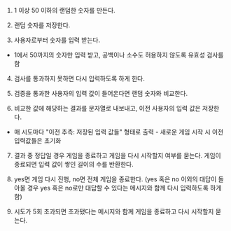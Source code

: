 1. 1 이상 50 이하의 랜덤한 숫자를 만든다.

2. 랜덤 숫자를 저장한다.

3. 사용자로부터 숫자를 입력 받는다.

- 1에서 50까지의 숫자만 입력 받고, 공백이나 소수도 허용하지 않도록 유효성 검사를 함

4. 검사를 통과하지 못하면 다시 입력하도록 하게 한다.

5. 검증을 통과한 사용자의 입력 값이 들어온다면 랜덤 숫자와 비교한다.

6. 비교한 값에 해당하는 결과를 문자열로 내보내고, 이전 사용자의 입력 값은 저장한다.

- 매 시도마다 "이전 추측: 저장된 입력 값들" 형태로 출력 - 새로운 게임 시작 시 이전 입력값들은 초기화

7. 결과 중 정답일 경우 게임을 종료하고 게임을 다시 시작할지 여부를 묻는다. 게임이 종료되면 입력 값이 쌓인 길이의 수를 반환한다.

8. yes면 게임 다시 진행, no면 전체 게임을 종료한다. (yes 혹은 no 이외의 대답이 돌아올 경우 yes 혹은 no로만 대답할 수 있다는 메시지와 함께 다시 입력하도록 하게 함)

9. 시도가 5회 초과되면 초과됐다는 메시지와 함께 게임을 종료하고 다시 시작할지 묻는다.
